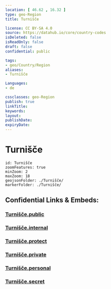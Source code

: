 ```yaml
---
location: [ 46.62 , 16.32 ] 
type: geo-Region
title: Turnišče

license: CC BY-SA 4.0
source: https://datahub.io/core/country-codes
isDeleted: false
isReadOnly: false
draft: false
confidential: public

tags:
- geo/Country/Region
aliases:
- Turnišče

Languages:
- de

cssclasses: geo-Region
publish: true
linkTitle: 
keywords: 
layout: 
publishDate: 
expiryDate: 
---
```


# Turnišče

```leaflet
id: Turnišče
zoomFeatures: true 
minZoom: 2 
maxZoom: 18
geojsonFolder: ./Turnišče/
markerFolder: ./Turnišče/
```


## Confidential Links & Embeds: 

### [Turnišče.public](/_public/\Earth\Continent\Europe\Europe~Central\Slovenia\Regions~Slovenia\Pomurska\counties~PomurskaTurnišče.public.md) 

### [Turnišče.internal](/_internal/\Earth\Continent\Europe\Europe~Central\Slovenia\Regions~Slovenia\Pomurska\counties~PomurskaTurnišče.internal.md) 

### [Turnišče.protect](/_protect/\Earth\Continent\Europe\Europe~Central\Slovenia\Regions~Slovenia\Pomurska\counties~PomurskaTurnišče.protect.md) 

### [Turnišče.private](/_private/\Earth\Continent\Europe\Europe~Central\Slovenia\Regions~Slovenia\Pomurska\counties~PomurskaTurnišče.private.md) 

### [Turnišče.personal](/_personal/\Earth\Continent\Europe\Europe~Central\Slovenia\Regions~Slovenia\Pomurska\counties~PomurskaTurnišče.personal.md) 

### [Turnišče.secret](/_secret/\Earth\Continent\Europe\Europe~Central\Slovenia\Regions~Slovenia\Pomurska\counties~PomurskaTurnišče.secret.md)

